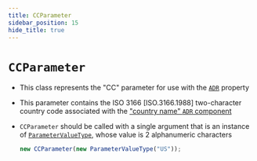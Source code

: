 ```yaml
---
title: CCParameter
sidebar_position: 15
hide_title: true
---
```


# `CCParameter`

- This class represents the "CC" parameter for use with the
  [`ADR`](/documentation/properties/adrproperty) property

- This parameter contains the ISO 3166 [ISO.3166.1988] two-character country
  code associated with the ["country name" `ADR`
  component](/documentation/values/specialvaluetype)

- `CCParameter` should be called with a single argument that is an instance of
  [`ParameterValueType`](/documentation/values/parametervaluetype), whose value is
  2 alphanumeric characters

  ```js
  new CCParameter(new ParameterValueType("US"));
  ```

